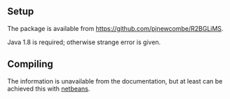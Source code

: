## Setup

The package is available from https://github.com/pjnewcombe/R2BGLiMS.

Java 1.8 is required; otherwise strange error is given.

## Compiling

The information is unavailable from the documentation, but at least can be achieved this with [netbeans](https://netbeans.org/).
